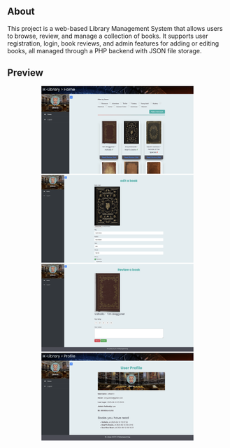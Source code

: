 ## About

This project is a web-based Library Management System that allows users to browse, review, and manage a collection of books. It supports user registration, login, book reviews, and admin features for adding or editing books, all managed through a PHP backend with JSON file storage.

## Preview

<div align="center">
    <img src="assets/preview1.png" alt="Preview 1" height="200"/>
    <img src="assets/preview2.png" alt="Preview 2" height="200"/>
</div>

<div align="center">
    <img src="assets/preview3.png" alt="Preview 3" height="200"/>
    <img src="assets/preview4.png" alt="Preview 4" height="200"/>
</div>
